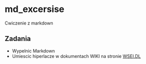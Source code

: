 # md_excersise
Cwiczenie z markdown
## Zadania
* Wypelnic Markdown
* Umiescic hiperlacze w dokumentach WIKI na stronie [WSEI.DL](dl.wsei.lublin.pl)

